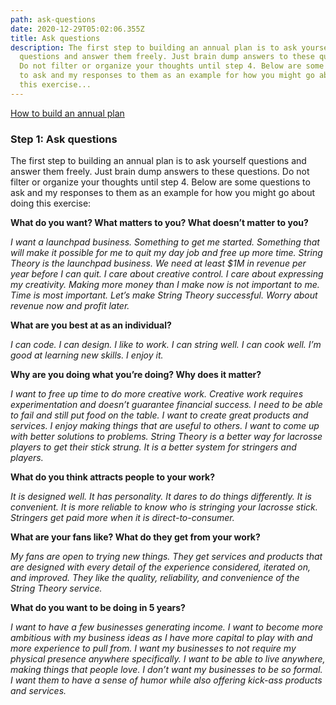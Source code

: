 ```yaml
---
path: ask-questions
date: 2020-12-29T05:02:06.355Z
title: Ask questions
description: The first step to building an annual plan is to ask yourself
  questions and answer them freely. Just brain dump answers to these questions.
  Do not filter or organize your thoughts until step 4. Below are some questions
  to ask and my responses to them as an example for how you might go about doing
  this exercise...
---
```

[How to build an annual plan](https://jeffcannon.dev/blog/how-to-build-an-annual-plan/)

### Step 1: Ask questions

The first step to building an annual plan is to ask yourself questions and answer them freely. Just brain dump answers to these questions. Do not filter or organize your thoughts until step 4. Below are some questions to ask and my responses to them as an example for how you might go about doing this exercise:

**What do you want? What matters to you? What doesn’t matter to you?**

*I want a launchpad business. Something to get me started. Something that will make it possible for me to quit my day job and free up more time. String Theory is the launchpad business. We need at least $1M in revenue per year before I can quit. I care about creative control. I care about expressing my creativity. Making more money than I make now is not important to me. Time is most important. Let’s make String Theory successful. Worry about revenue now and profit later.*

**What are you best at as an individual?**

*I can code. I can design. I like to work. I can string well. I can cook well. I’m good at learning new skills. I enjoy it.*

**Why are you doing what you’re doing? Why does it matter?**

*I want to free up time to do more creative work. Creative work requires experimentation and doesn’t guarantee financial success. I need to be able to fail and still put food on the table. I want to create great products and services. I enjoy making things that are useful to others. I want to come up with better solutions to problems. String Theory is a better way for lacrosse players to get their stick strung. It is a better system for stringers and players.*

**What do you think attracts people to your work?**

*It is designed well. It has personality. It dares to do things differently. It is convenient. It is more reliable to know who is stringing your lacrosse stick. Stringers get paid more when it is direct-to-consumer.*

**What are your fans like? What do they get from your work?**

*My fans are open to trying new things. They get services and products that are designed with every detail of the experience considered, iterated on, and improved. They like the quality, reliability, and convenience of the String Theory service.* 

**What do you want to be doing in 5 years?**

*I want to have a few businesses generating income. I want to become more ambitious with my business ideas as I have more capital to play with and more experience to pull from. I want my businesses to not require my physical presence anywhere specifically. I want to be able to live anywhere, making things that people love. I don’t want my businesses to be so formal. I want them to have a sense of humor while also offering kick-ass products and services.*